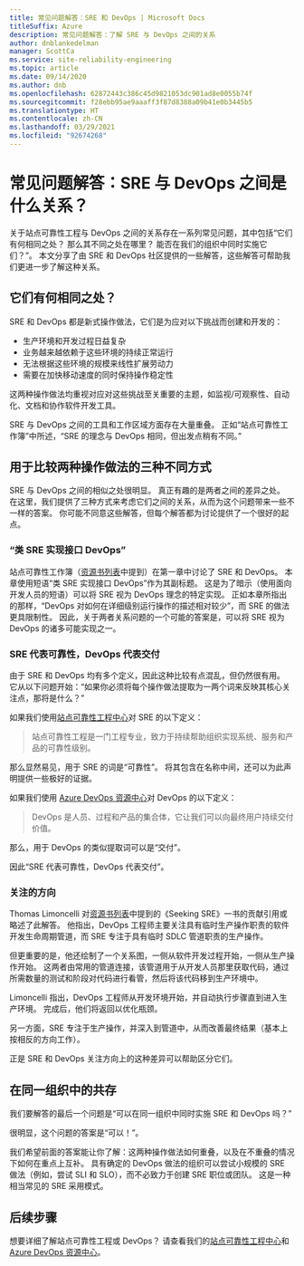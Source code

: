 ```yaml
---
title: 常见问题解答：SRE 和 DevOps | Microsoft Docs
titleSuffix: Azure
description: 常见问题解答：了解 SRE 与 DevOps 之间的关系
author: dnblankedelman
manager: ScottCa
ms.service: site-reliability-engineering
ms.topic: article
ms.date: 09/14/2020
ms.author: dnb
ms.openlocfilehash: 62872443c386c45d9821053dc901ad8e0055b74f
ms.sourcegitcommit: f28ebb95ae9aaaff3f87d8388a09b41e0b3445b5
ms.translationtype: HT
ms.contentlocale: zh-CN
ms.lasthandoff: 03/29/2021
ms.locfileid: "92674268"
---
```

# <a name="frequently-asked-questions-whats-the-relationship-between-sre-and-devops"></a>常见问题解答：SRE 与 DevOps 之间是什么关系？

关于站点可靠性工程与 DevOps 之间的关系存在一系列常见问题，其中包括“它们有何相同之处？ 那么其不同之处在哪里？ 能否在我们的组织中同时实施它们？”。 本文分享了由 SRE 和 DevOps 社区提供的一些解答，这些解答可帮助我们更进一步了解这种关系。

## <a name="how-are-they-the-same"></a>它们有何相同之处？

SRE 和 DevOps 都是新式操作做法，它们是为应对以下挑战而创建和开发的：

- 生产环境和开发过程日益复杂
- 业务越来越依赖于这些环境的持续正常运行
- 无法根据这些环境的规模来线性扩展劳动力
- 需要在加快移动速度的同时保持操作稳定性

这两种操作做法均重视对应对这些挑战至关重要的主题，如监视/可观察性、自动化、文档和协作软件开发工具。

SRE 与 DevOps 之间的工具和工作区域方面存在大量重叠。 正如“站点可靠性工作簿”中所述，“SRE 的理念与 DevOps 相同，但出发点稍有不同。”

## <a name="three-different-ways-to-compare-the-two-operations-practices"></a>用于比较两种操作做法的三种不同方式

SRE 与 DevOps 之间的相似之处很明显。 真正有趣的是两者之间的差异之处。 在这里，我们提供了三种方式来考虑它们之间的关系，从而为这个问题带来一些不一样的答案。 你可能不同意这些解答，但每个解答都为讨论提供了一个很好的起点。

### <a name="class-sre-implements-interface-devops"></a>“类 SRE 实现接口 DevOps”

站点可靠性工作簿（[资源书列表](../resources/books.md)中提到）在第一章中讨论了 SRE 和 DevOps。 本章使用短语“类 SRE 实现接口 DevOps”作为其副标题。 这是为了暗示（使用面向开发人员的短语）可以将 SRE 视为 DevOps 理念的特定实现。 正如本章所指出的那样，“DevOps 对如何在详细级别运行操作的描述相对较少”，而 SRE 的做法更具限制性。 因此，关于两者关系问题的一个可能的答案是，可以将 SRE 视为 DevOps 的诸多可能实现之一。

### <a name="sre-is-to-reliability-as-devops-is-to-delivery"></a>SRE 代表可靠性，DevOps 代表交付

由于 SRE 和 DevOps 均有多个定义，因此这种比较有点混乱，但仍然很有用。 它从以下问题开始：“如果你必须将每个操作做法提取为一两个词来反映其核心关注点，那将是什么？”

如果我们使用[站点可靠性工程中心](../index.yml)对 SRE 的以下定义：

> 站点可靠性工程是一门工程专业，致力于持续帮助组织实现系统、服务和产品的可靠性级别。

那么显然易见，用于 SRE 的词是“可靠性”。 将其包含在名称中间，还可以为此声明提供一些极好的证据。

如果我们使用 [Azure DevOps 资源中心](/azure/devops/learn/)对 DevOps 的以下定义：

> DevOps 是人员、过程和产品的集合体，它让我们可以向最终用户持续交付价值。

那么，用于 DevOps 的类似提取词可以是“交付”。

因此“SRE 代表可靠性，DevOps 代表交付”。

### <a name="direction-of-attention"></a>关注的方向

Thomas Limoncelli 对[资源书列表](../resources/books.md)中提到的《Seeking SRE》一书的贡献引用或略述了此解答。 他指出，DevOps 工程师主要关注具有临时生产操作职责的软件开发生命周期管道，而 SRE 专注于具有临时 SDLC 管道职责的生产操作。

但更重要的是，他还绘制了一个关系图，一侧从软件开发过程开始，一侧从生产操作开始。 这两者由常用的管道连接，该管道用于从开发人员那里获取代码，通过所需数量的测试和阶段对代码进行看管，然后将该代码移到生产环境中。

Limoncelli 指出，DevOps 工程师从开发环境开始，并自动执行步骤直到进入生产环境。 完成后，他们将返回以优化瓶颈。

另一方面，SRE 专注于生产操作，并深入到管道中，从而改善最终结果（基本上按相反的方向工作）。

正是 SRE 和 DevOps 关注方向上的这种差异可以帮助区分它们。

## <a name="coexistence-in-the-same-organization"></a>在同一组织中的共存

我们要解答的最后一个问题是“可以在同一组织中同时实施 SRE 和 DevOps 吗？”

很明显，这个问题的答案是“可以！”。

我们希望前面的答案能让你了解：这两种操作做法如何重叠，以及在不重叠的情况下如何在重点上互补。 具有确定的 DevOps 做法的组织可以尝试小规模的 SRE 做法（例如，尝试 SLI 和 SLO），而不必致力于创建 SRE 职位或团队。 这是一种相当常见的 SRE 采用模式。

## <a name="next-steps"></a>后续步骤

想要详细了解站点可靠性工程或 DevOps？ 请查看我们的[站点可靠性工程中心](../index.yml)和 [Azure DevOps 资源中心](/azure/devops/learn/)。